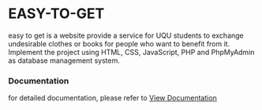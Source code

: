 # EASY-TO-GET
easy to get is a website provide a service for UQU students to exchange undesirable clothes or books for people who want to benefit from it. Implement the project using HTML, CSS, JavaScript, PHP and PhpMyAdmin as database management system.

### Documentation
for detailed documentation, please refer to [View Documentation](./etg-documentation.pdf) 
